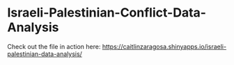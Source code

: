 # Israeli-Palestinian-Conflict-Data-Analysis
Check out the file in action here:  https://caitlinzaragosa.shinyapps.io/israeli-palestinian-data-analysis/
